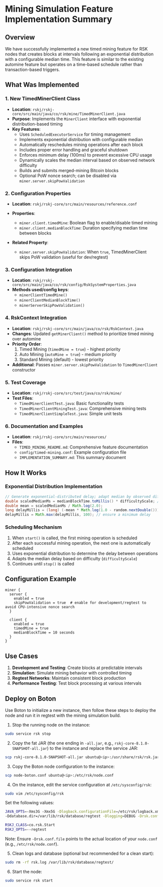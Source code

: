 # Mining Simulation Feature Implementation Summary

## Overview

We have successfully implemented a new timed mining feature for RSK nodes that creates blocks at intervals following an exponential distribution with a configurable median time. This feature is similar to the existing automine feature but operates on a time-based schedule rather than transaction-based triggers.

## What Was Implemented

### 1. New TimedMinerClient Class
- **Location**: `rskj/rskj-core/src/main/java/co/rsk/mine/TimedMinerClient.java`
- **Purpose**: Implements the `MinerClient` interface with exponential distribution-based timing
- **Key Features**:
  - Uses `ScheduledExecutorService` for timing management
  - Implements exponential distribution with configurable median
  - Automatically reschedules mining operations after each block
  - Includes proper error handling and graceful shutdown
  - Enforces minimum delay (100ms) to prevent excessive CPU usage
  - Dynamically scales the median interval based on observed network difficulty
  - Builds and submits merged-mining Bitcoin blocks
  - Optional PoW nonce search; can be disabled via `miner.server.skipPowValidation`

### 2. Configuration Properties
- **Location**: `rskj/rskj-core/src/main/resources/reference.conf`
- **Properties**:
  - `miner.client.timedMine`: Boolean flag to enable/disable timed mining
  - `miner.client.medianBlockTime`: Duration specifying median time between blocks

- **Related Property**:
  - `miner.server.skipPowValidation`: When `true`, TimedMinerClient skips PoW validation (useful for dev/regtest)

### 3. Configuration Integration
- **Location**: `rskj/rskj-core/src/main/java/co/rsk/config/RskSystemProperties.java`
- **Methods used/config keys**:
  - `minerClientTimedMine()`
  - `minerClientMedianBlockTime()`
  - `minerServerSkipPowValidation()`

### 4. RskContext Integration
- **Location**: `rskj/rskj-core/src/main/java/co/rsk/RskContext.java`
- **Changes**: Updated `getMinerClient()` method to prioritize timed mining over automine
- **Priority Order**:
  1. Timed Mining (`timedMine = true`) - highest priority
  2. Auto Mining (`autoMine = true`) - medium priority
  3. Standard Mining (default) - lowest priority
 - **Additional**: Passes `miner.server.skipPowValidation` to `TimedMinerClient` constructor

### 5. Test Coverage
- **Location**: `rskj/rskj-core/src/test/java/co/rsk/mine/`
- **Test Files**:
  - `TimedMinerClientTest.java`: Basic functionality tests
  - `TimedMinerClientMiningTest.java`: Comprehensive mining tests
  - `TimedMinerClientSimpleTest.java`: Simple unit tests

### 6. Documentation and Examples
- **Location**: `rskj/rskj-core/src/main/resources/`
- **Files**:
  - `TIMED_MINING_README.md`: Comprehensive feature documentation
  - `config/timed-mining.conf`: Example configuration file
  - `IMPLEMENTATION_SUMMARY.md`: This summary document

## How It Works

### Exponential Distribution Implementation
```java
// Generate exponential-distributed delay; adapt median by observed difficulty
double scaledMedianMs = medianBlockTime.toMillis() * difficultyScale; // difficultyScale = current / baseline
double mean = scaledMedianMs / Math.log(2.0);
long delayMillis = (long) (-mean * Math.log(1.0 - random.nextDouble()));
delayMillis = Math.max(delayMillis, 100); // ensure a minimum delay
```

### Scheduling Mechanism
1. When `start()` is called, the first mining operation is scheduled
2. After each successful mining operation, the next one is automatically scheduled
3. Uses exponential distribution to determine the delay between operations
4. Adapts the median delay based on difficulty (`difficultyScale`)
5. Continues until `stop()` is called


## Configuration Example

```hocon
miner {
  server {
    enabled = true
    skipPowValidation = true  # enable for development/regtest to avoid CPU-intensive nonce search
  }

  client {
    enabled = true
    timedMine = true
    medianBlockTime = 10 seconds
  }
}
```

## Use Cases

1. **Development and Testing**: Create blocks at predictable intervals
2. **Simulation**: Simulate mining behavior with controlled timing
3. **Regtest Networks**: Maintain consistent block production
4. **Performance Testing**: Test block processing at various intervals


## Deploy on Boton

Use Boton to initialize a new instance, then follow these steps to deploy the node and run it in regtest with the mining simulation build.

1. Stop the running node on the instance:

```bash
sudo service rsk stop
```

2. Copy the fat JAR (the one ending in `-all.jar`, e.g., `rskj-core-8.1.0-SNAPSHOT-all.jar`) to the instance and replace the service JAR:

```bash
scp rskj-core-8.1.0-SNAPSHOT-all.jar ubuntu@<ip>:/usr/share/rsk/rsk.jar
```

3. Copy the Boton node configuration to the instance:

```bash
scp node-boton.conf ubuntu@<ip>:/etc/rsk/node.conf
```

4. On the instance, edit the service configuration at `/etc/sysconfig/rsk`:

```bash
sudo vim /etc/sysconfig/rsk
```

Set the following values:

```bash
JAVA_OPTS=-Xms3G -Xmx5G -Dlogback.configurationFile=/etc/rsk/logback.xml -Dkeyvalue.datasource=rocksdb
-Ddatabase.dir=/var/lib/rsk/database/regtest -Dlogging=DEBUG -Drsk.conf.file=/home/ubuntu/node.conf

RSKJ_CLASS=co.rsk.Start
RSKJ_OPTS=--regtest
```

Note: Ensure `-Drsk.conf.file` points to the actual location of your `node.conf` (e.g., `/etc/rsk/node.conf`).

5. Clean logs and database (optional but recommended for a clean start):

```bash
sudo rm -rf rsk.log /var/lib/rsk/database/regtest/
```

6. Start the node:

```bash
sudo service rsk start
```
